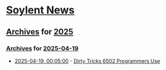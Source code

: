 # [Soylent News](../../../README.md)

## [Archives](../../index.md) for [2025](../index.md)

### [Archives](../../index.md) for [2025-04-19](index.md)

* [2025-04-19, 00:05:00](https://soylentnews.org/article.pl?sid=25/04/17/1356201&from=rss) - [Dirty Tricks 6502 Programmers Use](https://soylentnews.org/article.pl?sid=25/04/17/1356201&from=rss)
